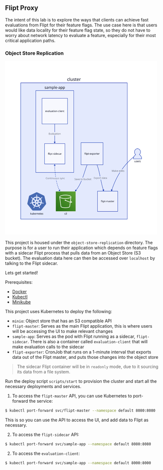Flipt Proxy
------------

The intent of this lab is to explore the ways that clients can achieve fast evaluations from Flipt for their feature flags. The use case here is that users would like data locality for their feature flag state, so they do not have to worry about network latency to evaluate a feature, especially for their most critical application paths.

### Object Store Replication

<img src="./object-store-replication/diagrams/diagram.svg" alt="Object Store Replication" width="500px" />

This project is housed under the `object-store-replication` directory. The purpose is for a user to run their application which depends on feature flags with a sidecar Flipt process that pulls data from an Object Store (S3 bucket). The evaluation data here can then be accessed over `localhost` by talking to the Flipt sidecar.

Lets get started!

Prerequisites:
- [Docker](https://www.docker.com/)
- [Kubectl](https://kubernetes.io/docs/reference/kubectl/)
- [Minikube](https://minikube.sigs.k8s.io/docs/)

This project uses Kubernetes to deploy the following:
- `minio`: Object store that has an S3 compatible API
- `flipt-master`: Serves as the main Flipt application, this is where users will be accessing the UI to make relevant changes
- `sample-app`: Serves as the pod with Flipt running as a sidecar, `flipt-sidecar`. There is also a container called `evaluation-client` that will make evaluation calls to the sidecar
- `flipt-exporter`: CronJob that runs on a 1-minute interval that exports data out of the Flipt master, and puts those changes into the object store

> The sidecar Flipt container will be in `readonly` mode, due to it sourcing its data from a file system.

Run the deploy script `scripts/start` to provision the cluster and start all the necessary deployments and services.

1. To access the `flipt-master` API, you can use Kubernetes to port-forward the service:

```bash
$ kubectl port-forward svc/flipt-master --namespace default 8080:8080
```

This is so you can use the API to access the UI, and add data to Flipt as necessary.

2. To access the `flipt-sidecar` API:

```bash
$ kubectl port-forward svc/sample-app --namespace default 8080:8080
```

2. To access the `evaluation-client`:

```bash
$ kubectl port-forward svc/sample-app --namespace default 8000:8000
```